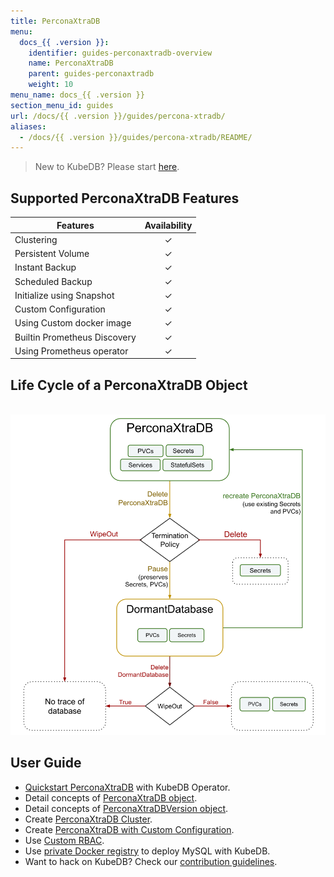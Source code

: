 ```yaml
---
title: PerconaXtraDB
menu:
  docs_{{ .version }}:
    identifier: guides-perconaxtradb-overview
    name: PerconaXtraDB
    parent: guides-perconaxtradb
    weight: 10
menu_name: docs_{{ .version }}
section_menu_id: guides
url: /docs/{{ .version }}/guides/percona-xtradb/
aliases:
  - /docs/{{ .version }}/guides/percona-xtradb/README/
---
```



> New to KubeDB? Please start [here](/docs/README.md).

## Supported PerconaXtraDB Features

| Features                                                | Availability |
| ------------------------------------------------------- | :----------: |
| Clustering                                              |   &#10003;   |
| Persistent Volume                                       |   &#10003;   |
| Instant Backup                                          |   &#10003;   |
| Scheduled Backup                                        |   &#10003;   |
| Initialize using Snapshot                               |   &#10003;   |
| Custom Configuration                                    |   &#10003;   |
| Using Custom docker image                               |   &#10003;   |
| Builtin Prometheus Discovery                            |   &#10003;   |
| Using Prometheus operator                               |   &#10003;   |

## Life Cycle of a PerconaXtraDB Object

<p align="center">
  <img alt="lifecycle"  src="/docs/guides/percona-xtradb/images/perconaxtradb-lifecycle.svg" >
</p>

## User Guide

- [Quickstart PerconaXtraDB](/docs/guides/percona-xtradb/quickstart/overview) with KubeDB Operator.
- Detail concepts of [PerconaXtraDB object](/docs/guides/percona-xtradb/concepts/perconaxtradb).
- Detail concepts of [PerconaXtraDBVersion object](/docs/guides/percona-xtradb/concepts/perconaxtradb-version).
- Create [PerconaXtraDB Cluster](/docs/guides/percona-xtradb/clustering/galera-cluster).
- Create [PerconaXtraDB with Custom Configuration](/docs/guides/percona-xtradb/configuration/using-config-file).
- Use [Custom RBAC](/docs/guides/percona-xtradb/custom-rbac/using-custom-rbac).
- Use [private Docker registry](/docs/guides/percona-xtradb/private-registry/quickstart) to deploy MySQL with KubeDB.
- Want to hack on KubeDB? Check our [contribution guidelines](/docs/CONTRIBUTING.md).
